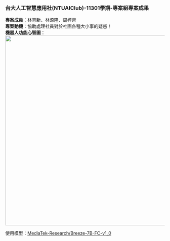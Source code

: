 ### 台大人工智慧應用社(NTUAIClub)-11301學期-專案組專案成果
**專案成員**：林育新、林源隆、周梓齊  
**專案動機**：協助處理社員對於社團各種大小事的疑惑！  
**機器人功能心智圖**：  
<img src="https://github.com/user-attachments/assets/c1418ff7-6b73-455f-ab65-7f6511046619" width="600" />  

使用模型：[MediaTek-Research/Breeze-7B-FC-v1_0](https://huggingface.co/MediaTek-Research/Breeze-7B-FC-v1_0 "link")
